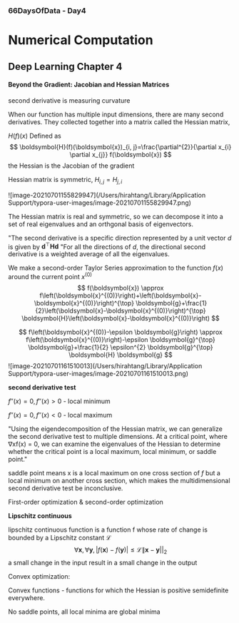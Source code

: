 ### 66DaysOfData - Day4

# Numerical Computation

## Deep Learning Chapter 4

#### Beyond the Gradient: Jacobian and Hessian Matrices

second derivative is measuring curvature

When our function has multiple input dimensions, there are many second derivatives. They collected together into a matrix called the Hessian matrix,

$H(f)(x)$ Defined as
$$
\boldsymbol{H}(f)(\boldsymbol{x})_{i, j}=\frac{\partial^{2}}{\partial x_{i} \partial x_{j}} f(\boldsymbol{x})
$$
the Hessian is the Jacobian of the gradient

Hessian matrix is symmetric, $H_{i, j} = H_{j,i}$

![image-20210701155829947](/Users/hirahtang/Library/Application Support/typora-user-images/image-20210701155829947.png)

The Hessian matrix is real and symmetric, so we can decompose it into a set of real eigenvalues and an orthgonal basis of eigenvectors.

"The second derivative is a specific direction represented by a unit vector $d$ is given by $\boldsymbol{d}^{\top} \boldsymbol{H} \boldsymbol{d}$ "For all the directions of $d$, the directional second derivative is a weighted average of all the eigenvalues.

We make a second-order Taylor Series approximation to the function $f(x)$ around the current point $x^{(0)}$ 
$$
f(\boldsymbol{x}) \approx f\left(\boldsymbol{x}^{(0)}\right)+\left(\boldsymbol{x}-\boldsymbol{x}^{(0)}\right)^{\top} \boldsymbol{g}+\frac{1}{2}\left(\boldsymbol{x}-\boldsymbol{x}^{(0)}\right)^{\top} \boldsymbol{H}\left(\boldsymbol{x}-\boldsymbol{x}^{(0)}\right)
$$

$$
f\left(\boldsymbol{x}^{(0)}-\epsilon \boldsymbol{g}\right) \approx f\left(\boldsymbol{x}^{(0)}\right)-\epsilon \boldsymbol{g}^{\top} \boldsymbol{g}+\frac{1}{2} \epsilon^{2} \boldsymbol{g}^{\top} \boldsymbol{H} \boldsymbol{g}
$$
![image-20210701161510013](/Users/hirahtang/Library/Application Support/typora-user-images/image-20210701161510013.png)

**second derivative test**

$f''(x) = 0, f''(x)>0$ - local minimum

$f''(x) = 0, f''(x)<0$ - local maximum

"Using the eigendecomposition of the Hessian matrix, we can generalize the second derivative test to multiple dimensions. At a critical point, where ∇xf(x) = 0, we can examine the eigenvalues of the Hessian to determine whether the critical point is a local maximum, local minimum, or saddle point."

saddle point means x is a local maximum on one cross section of $f$ but a local minimum on another cross section, which makes the multidimensional second derivative test be inconclusive.

First-order optimization & second-order optimization

**Lipschitz continuous**

lipschitz continuous function is a function f whose rate of change is bounded by a Lipschitz constant $\mathcal{L}$
$$
\forall \boldsymbol{x}, \forall \boldsymbol{y},|f(\boldsymbol{x})-f(\boldsymbol{y})| \leq \mathcal{L} \| \boldsymbol{x}-\left.\boldsymbol{y}\right||_{2}
$$
a small change in the input result in a small change in the output

Convex optimization:

Convex functions - functions for which the Hessian is positive semidefinite everywhere.

No saddle points, all local minima are global minima

